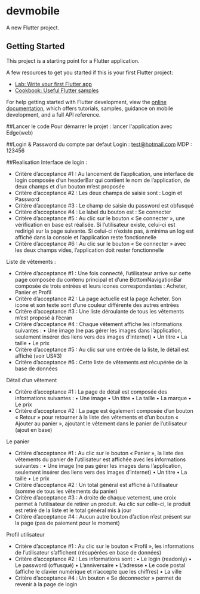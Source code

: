 # devmobile

A new Flutter project.

## Getting Started

This project is a starting point for a Flutter application.

A few resources to get you started if this is your first Flutter project:

- [Lab: Write your first Flutter app](https://docs.flutter.dev/get-started/codelab)
- [Cookbook: Useful Flutter samples](https://docs.flutter.dev/cookbook)

For help getting started with Flutter development, view the
[online documentation](https://docs.flutter.dev/), which offers tutorials,
samples, guidance on mobile development, and a full API reference.

##Lancer le code 
Pour démarrer le projet : lancer l'application avec Edge(web) 

##Login & Password du compte par defaut
Login : test@hotmail.com 
MDP : 123456

##Realisation 
Interface de login : 
- Critère d’acceptance #1 : Au lancement de l’application, une interface de login composée d’un headerBar
  qui contient le nom de l’application, de deux champs et d’un bouton m’est proposée
- Critère d’acceptance #2 : Les deux champs de saisie sont : Login et Password
- Critère d’acceptance #3 : Le champ de saisie du password est obfusqué
- Critère d’acceptance #4 : Le label du bouton est : Se connecter 
- Critère d’acceptance #5 : Au clic sur le bouton « Se connecter », une vérification en base est réalisée.
  Si l’utilisateur existe, celui-ci est redirigé sur la page suivante. Si celui-ci n’existe pas, à minima un log
  est affiché dans la console et l’application reste fonctionnelle
- Critère d’acceptance #6 : Au clic sur le bouton « Se connecter » avec les deux champs vides, l’application
  doit rester fonctionnelle

Liste de vêtements :
- Critère d’acceptance #1 : Une fois connecté, l’utilisateur arrive sur cette page composée du contenu
principal et d’une BottomNavigationBar composée de trois entrées et leurs icones correspondantes : Acheter, Panier et Profil
- Critère d’acceptance #2 : La page actuelle est la page Acheter. Son icone et son texte sont d’une couleur
différente des autres entrées
- Critère d’acceptance #3 : Une liste déroulante de tous les vêtements m’est proposé à l’écran
- Critère d’acceptance #4 : Chaque vêtement affiche les informations suivantes :
• Une image (ne pas gérer les images dans l’application, seulement insérer des liens vers des
images d’internet)
• Un titre
• La taille
• Le prix
- Critère d’acceptance #5 : Au clic sur une entrée de la liste, le détail est affiché (voir US#3)
- Critère d’acceptance #6 : Cette liste de vêtements est récupérée de la base de données
  
Détail d’un vêtement
- Critère d’acceptance #1 : La page de détail est composée des informations suivantes :
• Une image
• Un titre
• La taille
• La marque
• Le prix
- Critère d’acceptance #2 : La page est également composée d’un bouton « Retour » pour retourner à la
liste des vétements et d’un bouton « Ajouter au panier », ajoutant le vêtement dans le panier de
l’utilisateur (ajout en base)

Le panier
- Critère d’acceptance #1 : Au clic sur le bouton « Panier », la liste des vêtements du panier de l’utilisateur
est affichée avec les informations suivantes :
• Une image (ne pas gérer les images dans l’application, seulement insérer des liens vers des
images d’internet)
• Un titre
• La taille
• Le prix
- Critère d’acceptance #2 : Un total général est affiché à l’utilisateur (somme de tous les vêtements du
panier)
- Critère d’acceptance #3 : A droite de chaque vetement, une croix permet à l’utilisateur de retirer un
produit. Au clic sur celle-ci, le produit est retiré de la liste et le total général mis à jour
- Critère d’acceptance #4 : Aucun autre bouton d’action n’est présent sur la page (pas de paiement pour
le moment)
  
Profil utilisateur
- Critère d’acceptance #1 : Au clic sur le bouton « Profil », les informations de l’utilisateur s’affichent
(récupérées en base de données)
- Critère d’acceptance #2 : Les informations sont :
• Le login (readonly)
• Le password (offusqué)
• L’anniversaire
• L’adresse
• Le code postal (affiche le clavier numérique et n’accepte que les chiffres)
• La ville
- Critère d’acceptance #4 : Un bouton « Se déconnecter » permet de revenir à la page de login
